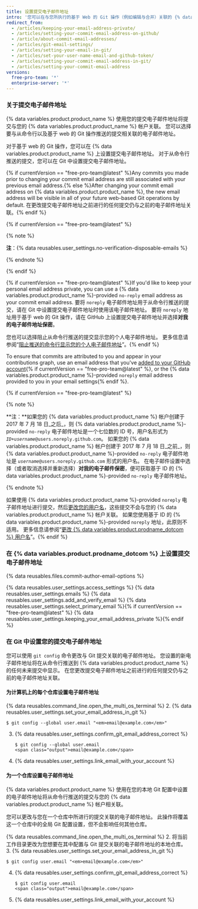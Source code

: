 ```yaml
---
title: 设置提交电子邮件地址
intro: '您可以在与您所执行的基于 Web 的 Git 操作（例如编辑与合并）关联的 {% data variables.product.product_name %} 上设置主电子邮件地址。'
redirect_from:
  - /articles/keeping-your-email-address-private/
  - /articles/setting-your-commit-email-address-on-github/
  - /article/about-commit-email-addresses/
  - /articles/git-email-settings/
  - /articles/setting-your-email-in-git/
  - /articles/set-your-user-name-email-and-github-token/
  - /articles/setting-your-commit-email-address-in-git/
  - /articles/setting-your-commit-email-address
versions:
  free-pro-team: '*'
  enterprise-server: '*'
---
```


### 关于提交电子邮件地址

{% data variables.product.product_name %} 使用您的提交电子邮件地址将提交与您的 {% data variables.product.product_name %} 帐户关联。 您可以选择要与从命令行以及基于 web 的 Git 操作推送的提交相关联的电子邮件地址。

对于基于 web 的 Git 操作，您可以在 {% data variables.product.product_name %} 上设置提交电子邮件地址。 对于从命令行推送的提交，您可以在 Git 中设置提交电子邮件地址。

{% if currentVersion == "free-pro-team@latest" %}Any commits you made prior to changing your commit email address are still associated with your previous email address.{% else %}After changing your commit email address on {% data variables.product.product_name %}, the new email address will be visible in all of your future web-based Git operations by default. 在更改提交电子邮件地址之前进行的任何提交仍与之前的电子邮件地址关联。{% endif %}

{% if currentVersion == "free-pro-team@latest" %}

{% note %}

**注**：{% data reusables.user_settings.no-verification-disposable-emails %}

{% endnote %}

{% endif %}

{% if currentVersion == "free-pro-team@latest" %}If you'd like to keep your personal email address private, you can use a {% data variables.product.product_name %}-provided `no-reply` email address as your commit email address. 要将 `noreply` 电子邮件地址用于从命令行推送的提交，请在 Git 中设置提交电子邮件地址时使用该电子邮件地址。 要将 `noreply` 地址用于基于 web 的 Git 操作，请在 GitHub 上设置提交电子邮件地址并选择**对我的电子邮件地址保密**。

您也可以选择阻止从命令行推送的提交显示您的个人电子邮件地址。 更多信息请参阅“[阻止推送的命令行显示您的个人电子邮件地址](/articles/blocking-command-line-pushes-that-expose-your-personal-email-address)”。{% endif %}

To ensure that commits are attributed to you and appear in your contributions graph, use an email address that you've [added to your GitHub account](/articles/adding-an-email-address-to-your-github-account/){% if currentVersion == "free-pro-team@latest" %}, or the {% data variables.product.product_name %}-provided `noreply` email address provided to you in your email settings{% endif %}.

{% if currentVersion == "free-pro-team@latest" %}

{% note %}

**注：**如果您的 {% data variables.product.product_name %} 帐户创建于 2017 年 7 月 18 日_之后_，则 {% data variables.product.product_name %}-provided `no-reply` 电子邮件地址是一个七位数的 ID 号，用户名形式为 <code><em>ID+username</em>@users.noreply.github.com</code>。 如果您的 {% data variables.product.product_name %} 帐户创建于 2017 年 7 月 18 日_之前_，则 {% data variables.product.product_name %}-provided `no-reply` 电子邮件地址是 <code><em>username</em>@users.noreply.github.com</code> 形式的用户名。 在电子邮件设置中选择（或者取消选择并重新选择）**对我的电子邮件保密**，便可获取基于 ID 的 {% data variables.product.product_name %}-provided `no-reply` 电子邮件地址。

{% endnote %}

如果使用 {% data variables.product.product_name %}-provided `noreply` 电子邮件地址进行提交，然后[更改您的用户名](/articles/changing-your-github-username)，这些提交不会与您的 {% data variables.product.product_name %} 帐户关联。 如果您使用基于 ID 的 {% data variables.product.product_name %}-provided `noreply` 地址，此原则不适用。 更多信息请参阅“[更改 {% data variables.product.prodname_dotcom %} 用户名](/articles/changing-your-github-username)”。{% endif %}

### 在 {% data variables.product.prodname_dotcom %} 上设置提交电子邮件地址

{% data reusables.files.commit-author-email-options %}

{% data reusables.user_settings.access_settings %}
{% data reusables.user_settings.emails %}
{% data reusables.user_settings.add_and_verify_email %}
{% data reusables.user_settings.select_primary_email %}{% if currentVersion == "free-pro-team@latest" %}
{% data reusables.user_settings.keeping_your_email_address_private %}{% endif %}

### 在 Git 中设置您的提交电子邮件地址

您可以使用 `git config` 命令更改与 Git 提交关联的电子邮件地址。 您设置的新电子邮件地址将在从命令行推送到 {% data variables.product.product_name %} 的任何未来提交中显示。 在您更改提交电子邮件地址之前进行的任何提交仍与之前的电子邮件地址关联。

#### 为计算机上的每个仓库设置电子邮件地址

{% data reusables.command_line.open_the_multi_os_terminal %}
2. {% data reusables.user_settings.set_your_email_address_in_git %}
   ```shell
   $ git config --global user.email "<em>email@example.com</em>"
   ```
3. {% data reusables.user_settings.confirm_git_email_address_correct %}
   ```shell
   $ git config --global user.email
   <span class="output">email@example.com</span>
   ```
4. {% data reusables.user_settings.link_email_with_your_account %}

#### 为一个仓库设置电子邮件地址

{% data variables.product.product_name %} 使用在您的本地 Git 配置中设置的电子邮件地址将从命令行推送的提交与您的 {% data variables.product.product_name %} 帐户相关联。

您可以更改与您在一个仓库中所进行的提交关联的电子邮件地址。 此操作将覆盖这一个仓库中的全局 Git 配置设置，但不会影响任何其他仓库。

{% data reusables.command_line.open_the_multi_os_terminal %}
2. 将当前工作目录更改为您想要在其中配置与 Git 提交关联的电子邮件地址的本地仓库。
3. {% data reusables.user_settings.set_your_email_address_in_git %}
   ```shell
   $ git config user.email "<em>email@example.com</em>"
   ```
4. {% data reusables.user_settings.confirm_git_email_address_correct %}
   ```shell
   $ git config user.email
   <span class="output">email@example.com</span>
   ```
5. {% data reusables.user_settings.link_email_with_your_account %}
